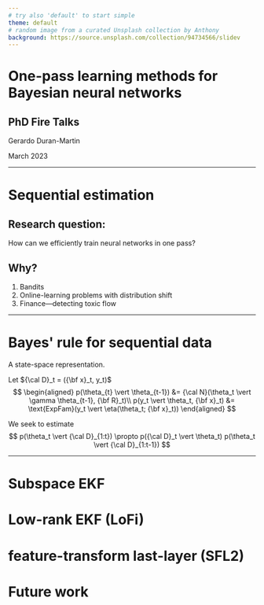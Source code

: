 ```yaml
---
# try also 'default' to start simple
theme: default
# random image from a curated Unsplash collection by Anthony
background: https://source.unsplash.com/collection/94734566/slidev
---
```


# One-pass learning methods for Bayesian neural networks
## PhD Fire Talks

Gerardo Duran-Martin

March 2023

---

# Sequential estimation

## Research question:
How can we efficiently train neural networks in one pass?

## Why?
1. Bandits
1. Online-learning problems with distribution shift
1. Finance—detecting toxic flow

---

# Bayes' rule for sequential data
A state-space representation.

Let ${\cal D}_t = ({\bf x}_t, y_t)$
$$
\begin{aligned}
    p(\theta_{t} \vert \theta_{t-1}) &= {\cal N}(\theta_t \vert \gamma \theta_{t-1}, {\bf R}_t)\\
    p(y_t \vert \theta_t, {\bf x}_t) &= \text{ExpFam}(y_t \vert \eta(\theta_t; {\bf x}_t))
\end{aligned}
$$

We seek to estimate
$$
    p(\theta_t \vert {\cal D}_{1:t}) \propto p({\cal D}_t \vert \theta_t) p(\theta_t \vert {\cal D}_{1:t-1})
$$

---

# Subspace EKF


# Low-rank EKF (LoFi)

# feature-transform last-layer (SFL2)

# Future work 
